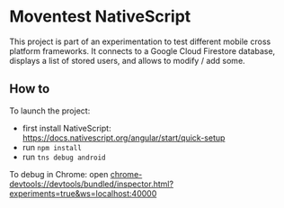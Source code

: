 # Moventest NativeScript

This project is part of an experimentation to test different mobile cross platform frameworks.
It connects to a Google Cloud Firestore database, displays a list of stored users, and allows to modify / add some.

## How to
To launch the project:
- first install NativeScript: https://docs.nativescript.org/angular/start/quick-setup
- run `npm install`
- run `tns debug android`

To debug in Chrome:
open [chrome-devtools://devtools/bundled/inspector.html?experiments=true&ws=localhost:40000](chrome-devtools://devtools/bundled/inspector.html?experiments=true&ws=localhost:40000)